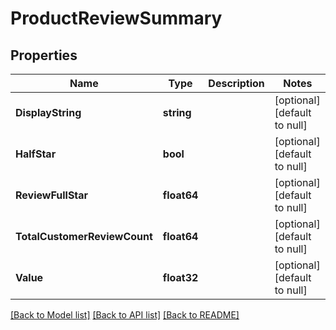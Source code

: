 # ProductReviewSummary

## Properties
Name | Type | Description | Notes
------------ | ------------- | ------------- | -------------
**DisplayString** | **string** |  | [optional] [default to null]
**HalfStar** | **bool** |  | [optional] [default to null]
**ReviewFullStar** | **float64** |  | [optional] [default to null]
**TotalCustomerReviewCount** | **float64** |  | [optional] [default to null]
**Value** | **float32** |  | [optional] [default to null]

[[Back to Model list]](../README.md#documentation-for-models) [[Back to API list]](../README.md#documentation-for-api-endpoints) [[Back to README]](../README.md)

